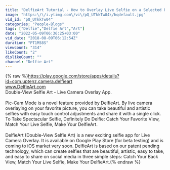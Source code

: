 ```yaml
---
title: "DelfieArt Tutorial - How to Overlay Live Selfie on a Selected Picture (Easy Touch Controls)"
image: "https:\/\/i.ytimg.com\/vi\/pQ_UTkkTw04\/hqdefault.jpg"
vid_id: "pQ_UTkkTw04"
categories: "People-Blogs"
tags: ["Delfie","Delfie Art","Art"]
date: "2022-05-09T06:36:25+03:00"
vid_date: "2018-08-09T06:12:54Z"
duration: "PT1M58S"
viewcount: "314"
likeCount: "2"
dislikeCount: ""
channel: "Delfie Art"
---
```

{% raw %}<a rel="nofollow" target="blank" href="https://play.google.com/store/apps/details?id=com.uptenz.camera.delfieart">https://play.google.com/store/apps/details?id=com.uptenz.camera.delfieart</a><br />www.DelfieArt.com <br />Double-View Selfie Art - Live Camera Overlay App.<br /><br />Pic-Cam Mode is a novel feature provided by DelfieArt. By live camera overlaying on your favorite picture, you can take beautiful and artistic selfies with easy touch control adjustments and share it with a single click. To Take Spectacular Selfie, Definitely Do Delfie: Catch Your Favorite View, Match Your Live Selfie, Make Your DelfieArt.<br /><br />DelfieArt (Double-View Selfie Art) is a new exciting selfie app for Live Camera Overlay. It is available on Google Play Store (for beta testing) and is coming to iOS market very soon. DelfieArt is based on our patent pending technology, which can create selfies that are beautiful, artistic, easy to take, and easy to share on social media in three simple steps: Catch Your Back View, Match Your Live Selfie, Make Your DelfieArt.{% endraw %}
